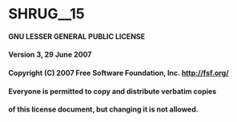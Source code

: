 # SHRUG__15

####    GNU LESSER GENERAL PUBLIC LICENSE
####    Version 3, 29 June 2007

####    Copyright (C) 2007 Free Software Foundation, Inc. <http://fsf.org/>
####    Everyone is permitted to copy and distribute verbatim copies
####    of this license document, but changing it is not allowed.